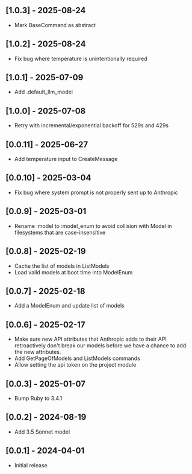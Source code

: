 ## [1.0.3] - 2025-08-24

- Mark BaseCommand as abstract

## [1.0.2] - 2025-08-24

- Fix bug where temperature is unintentionally required

## [1.0.1] - 2025-07-09

- Add .default_llm_model

## [1.0.0] - 2025-07-08

- Retry with incremental/exponential backoff for 529s and 429s

## [0.0.11] - 2025-06-27

- Add temperature input to CreateMessage

## [0.0.10] - 2025-03-04

- Fix bug where system prompt is not properly sent up to Anthropic

## [0.0.9] - 2025-03-01

- Rename :model to :model_enum to avoid collision with Model in filesystems that are case-insensitive

## [0.0.8] - 2025-02-19

- Cache the list of models in ListModels
- Load valid models at boot time into ModelEnum

## [0.0.7] - 2025-02-18

- Add a ModelEnum and update list of models

## [0.0.6] - 2025-02-17

- Make sure new API attributes that Anthropic adds to their API retroactively don't break our models
  before we have a chance to add the new attributes.
- Add GetPageOfModels and ListModels commands
- Allow setting the api token on the project module

## [0.0.3] - 2025-01-07

- Bump Ruby to 3.4.1

## [0.0.2] - 2024-08-19

- Add 3.5 Sonnet model

## [0.0.1] - 2024-04-01

- Initial release
